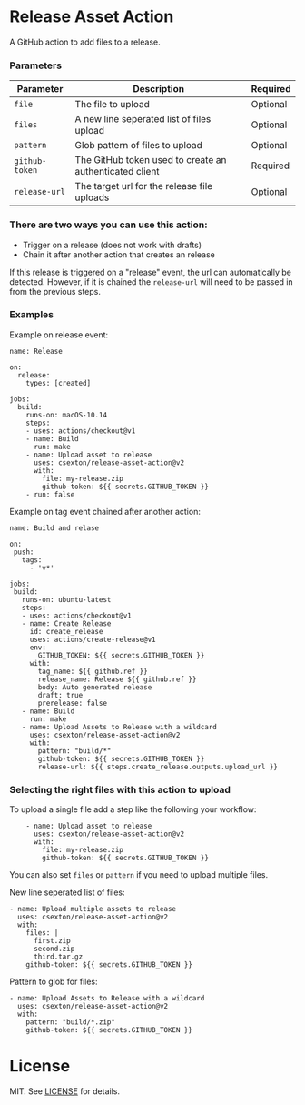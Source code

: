 # Release Asset Action

A GitHub action to add files to a release.

### Parameters

| Parameter | Description | Required |
| --------- | ----------- | -------- |
| `file` | The file to upload | Optional |
| `files` | A new line seperated list of files upload | Optional |
| `pattern` | Glob pattern of files to upload | Optional |
| `github-token` | The GitHub token used to create an authenticated client | Required |
| `release-url` | The target url for the release file uploads | Optional |

### There are two ways you can use this action:

- Trigger on a release (does not work with drafts)
- Chain it after another action that creates an release

If this release is triggered on a "release" event, the url can automatically be
detected. However, if it is chained the `release-url` will need to be passed in
from the previous steps.

### Examples

Example on release event:

```
name: Release

on:
  release:
    types: [created]

jobs:
  build:
    runs-on: macOS-10.14
    steps:
    - uses: actions/checkout@v1
    - name: Build
      run: make
    - name: Upload asset to release
      uses: csexton/release-asset-action@v2
      with:
        file: my-release.zip
        github-token: ${{ secrets.GITHUB_TOKEN }}
    - run: false
```

Example on tag event chained after another action:

 ```
 name: Build and relase

on:
  push:
    tags:
      - 'v*'

jobs:
  build:
    runs-on: ubuntu-latest
    steps:
    - uses: actions/checkout@v1
    - name: Create Release
      id: create_release
      uses: actions/create-release@v1
      env:
        GITHUB_TOKEN: ${{ secrets.GITHUB_TOKEN }}
      with:
        tag_name: ${{ github.ref }}
        release_name: Release ${{ github.ref }}
        body: Auto generated release
        draft: true
        prerelease: false
    - name: Build
      run: make
    - name: Upload Assets to Release with a wildcard
      uses: csexton/release-asset-action@v2
      with:
        pattern: "build/*"
        github-token: ${{ secrets.GITHUB_TOKEN }}
        release-url: ${{ steps.create_release.outputs.upload_url }}
 ```

### Selecting the right files with this action to upload

To upload a single file add a step like the following your workflow:

```
    - name: Upload asset to release
      uses: csexton/release-asset-action@v2
      with:
        file: my-release.zip
        github-token: ${{ secrets.GITHUB_TOKEN }}
```


You can also set `files` or `pattern` if you need to upload multiple files.

New line seperated list of files:

```
- name: Upload multiple assets to release
  uses: csexton/release-asset-action@v2
  with:
    files: |
      first.zip
      second.zip
      third.tar.gz
    github-token: ${{ secrets.GITHUB_TOKEN }}
```

Pattern to glob for files:

```
- name: Upload Assets to Release with a wildcard
  uses: csexton/release-asset-action@v2
  with:
    pattern: "build/*.zip"
    github-token: ${{ secrets.GITHUB_TOKEN }}
```


# License

MIT. See [LICENSE](LICENSE) for details.
